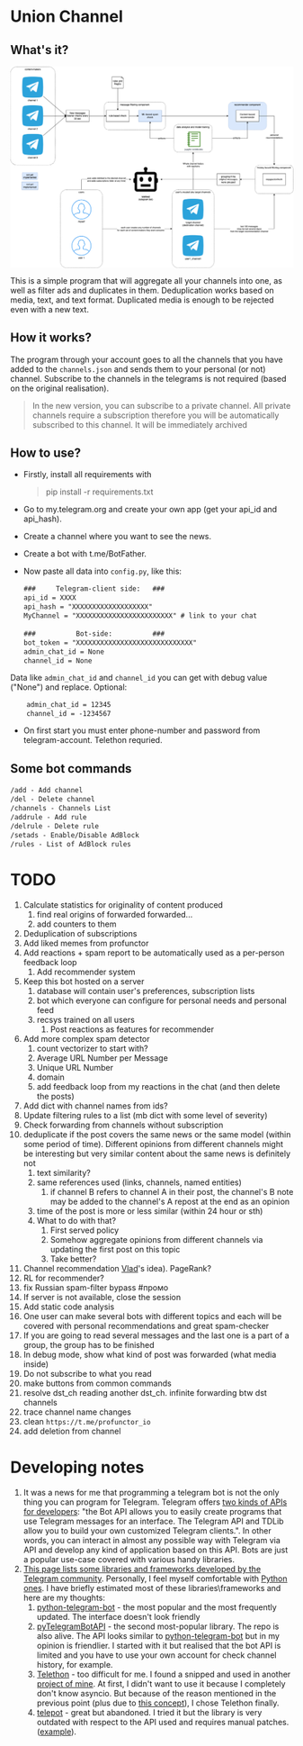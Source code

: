 # Union Channel 
## What's it?

<img src="./images/telegram_feed.png" alt="architecture" align="center" width="700px"/>

This is a simple program that will aggregate all your channels into one, as well as filter ads and duplicates in them. 
Deduplication works based on media, text, and text format. Duplicated media is enough to be rejected even with a new text.

## How it works?

The program through your account goes to all the channels that you have added to the `channels.json` and sends them to 
your personal (or not) channel. Subscribe to the channels in the telegrams is not required (based on the original 
realisation).

>In the new version, you can subscribe to a private channel. All private channels require a subscription therefore you will be automatically subscribed to this channel. It will be immediately archived

## How to use?

+ Firstly, install all requirements with 
    >pip install -r requirements.txt
+ Go to my.telegram.org and create your own app (get your api_id and api_hash).
+ Create a channel where you want to see the news.
+ Create a bot with t.me/BotFather.
+ Now paste all data into `config.py`, like this:

      ###     Telegram-client side:   ###
      api_id = XXXX
      api_hash = "XXXXXXXXXXXXXXXXXXX"
      MyChannel = "XXXXXXXXXXXXXXXXXXXXXXXX" # link to your chat 
 
      ###          Bot-side:          ###
      bot_token = "XXXXXXXXXXXXXXXXXXXXXXXXXXXXX"
      admin_chat_id = None       
      channel_id = None

 Data like `admin_chat_id` and `channel_id` you can get with debug value ("None") and replace. Optional:

        admin_chat_id = 12345       
        channel_id = -1234567

+ On first start you must enter phone-number and password from telegram-account. Telethon requried.
## Some bot commands

    /add - Add channel
    /del - Delete channel
    /channels - Channels List
    /addrule - Add rule
    /delrule - Delete rule
    /setads - Enable/Disable AdBlock
    /rules - List of AdBlock rules


# TODO
1. Calculate statistics for originality of content produced
   1. find real origins of forwarded forwarded...
   2. add counters to them 
2. Deduplication of subscriptions
3. Add liked memes from profunctor
4. Add reactions + spam report to be automatically used as a per-person feedback loop
   1. Add recommender system
5. Keep this bot hosted on a server
   1. database will contain user's preferences, subscription lists
   2. bot which everyone can configure for personal needs and personal feed
   3. recsys trained on all users
      1. Post reactions as features for recommender
6. Add more complex spam detector
   1. count vectorizer to start with?
   2. Average URL Number per Message
   3. Unique URL Number
   4. domain
   5. add feedback loop from my reactions in the chat (and then delete the posts)
7. Add dict with channel names from ids?
8. Update filtering rules to a list (mb dict with some level of severity)
9. Check forwarding from channels without subscription
10. deduplicate if the post covers the same news or the same model (within some period of time). 
Different opinions from different channels might be interesting but very similar content 
about the same news is definitely not
    1. text similarity?
    2. same references used (links, channels, named entities)
       1. if channel B refers to channel A in their post, the channel's B note may be added to the
       channel's A repost at the end as an opinion
    3. time of the post is more or less similar (within 24 hour or sth)
    4. What to do with that?
       1. First served policy
       2. Somehow aggregate opinions from different channels via updating the first post on this topic
       3. Take better?
11. Channel recommendation [Vlad](https://github.com/sawyre)'s idea). PageRank?
12. RL for recommender?
13. fix Russian spam-filter bypass #промо 
14. If server is not available, close the session
15. Add static code analysis
16. One user can make several bots with different topics and each will be covered with personal recommendations and great 
spam-checker
17. If you are going to read several messages and the last one is a part of a group, the group has to be finished
18. In debug mode, show what kind of post was forwarded (what media inside)
19. Do not subscribe to what you read
20. make buttons from common commands
21. resolve dst_ch reading another dst_ch. infinite forwarding btw dst channels
22. trace channel name changes
23. clean `https://t.me/profunctor_io`
24. add deletion from channel

# Developing notes
1. It was a news for me that programming a telegram bot is not the only thing you can program for Telegram. Telegram
offers [two kinds of APIs for developers](https://core.telegram.org/api): "the Bot API allows you to easily create 
programs that use Telegram messages for an interface. The Telegram API and TDLib allow you to build your own customized 
Telegram clients.". In other words, you can interact in almost any possible way with Telegram via API and develop any 
kind of application based on this API. Bots are just a popular use-case covered with various handy libraries.
2. [This page lists some libraries and frameworks developed by the Telegram community](https://core.telegram.org/bots/samples). 
Personally, I feel myself comfortable with [Python ones](https://core.telegram.org/bots/samples#python). I have briefly
estimated most of these libraries\frameworks and here are my thoughts:
   1. [python-telegram-bot](https://github.com/python-telegram-bot/python-telegram-bot) - the most popular and the most
frequently updated. The interface doesn't look friendly
   2. [pyTelegramBotAPI](https://github.com/eternnoir/pyTelegramBotAPI) - the second most-popular library. The repo is 
also alive. The API looks similar to [python-telegram-bot](https://github.com/python-telegram-bot/python-telegram-bot) 
but in my opinion is friendlier. I started with it but realised that the bot API is limited and you have to use your own
account for check channel history, for example.
   3. [Telethon](https://github.com/LonamiWebs/Telethon) - too difficult for me. I found a snipped and used in another 
[project of mine](https://github.com/OlegBEZb/telebot/blob/main/interactive_telegram_client.py). At first, I didn't want 
to use it because I completely don't know asyncio. But because of the reason mentioned in the previous point (plus due 
to [this concept](https://github.com/LonamiWebs/Telethon/blob/v1/readthedocs/concepts/botapi-vs-mtproto.rst)), 
I chose Telethon finally.
   4. [telepot](https://github.com/nickoala/telepot) - great but abandoned. I tried it but the library is very outdated 
with respect to the API used and requires manual patches.
([example](https://stackoverflow.com/questions/66796130/python-bot-telepot-error-raise-keyerrorno-suggested-keys-s-in-s-strkey)).